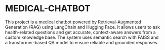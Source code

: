 # MEDICAL-CHATBOT
This project is a medical chatbot powered by Retrieval-Augmented Generation (RAG) using LangChain and Hugging Face. It allows users to ask health-related questions and get accurate, context-aware answers from a custom knowledge base. The system uses semantic search with FAISS and a transformer-based QA model to ensure reliable and grounded responses.
